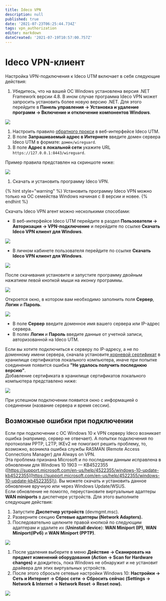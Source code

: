 ```yaml
---
title: Ideco VPN
description: null
published: true
date: '2021-07-23T06:25:44.734Z'
tags: vpn_authorization
editor: markdown
dateCreated: '2021-07-19T10:57:00.757Z'
---
```


# Ideco VPN-клиент

Настройка VPN-подключения к Ideco UTM включает в себя следующие действия:

1. Убедитесь, что на вашей ОС Windows установлена версия .NET Framework версии 4.8. В ином случае программа Ideco VPN может запросить установить более новую версию .NET. Для этого перейдите в **Панель управления -&gt; Установка и удаление программ -&gt; Включение и отключение компонентов Windows**.

![](../../../../.gitbook/assets/aps-net.png)

1. Настроить правило [обратного прокси](../../reverse-proxy.md) в веб-интерфейсе Ideco UTM.
2. В поле **Запрашиваемый адрес в Интернете** введите домен сервера Ideco UTM в формате: `домен/wireguard`.
3. В поле **Адрес в локальной сети** укажите URL `https://127.0.0.1:8443/wireguard`.

Пример правила представлен на скриншоте ниже:

![](../../../../.gitbook/assets/unknown.png)

1. Скачать и установить программу Ideco VPN.

{% hint style="warning" %}
Установить программу Ideco VPN можно только на ОС семейства Windows начиная с 8 версии и новее.
{% endhint %}

Скачать Ideco VPN агент можно несколькими способами:

* В веб-интерфейсе Ideco UTM перейдите в раздел **Пользователи -&gt; Авторизация -&gt; VPN-подключение** и перейдите по ссылке **Скачать Ideco VPN клиент для Windows**.

![](../../../../.gitbook/assets/download-vpn-agent.png)

* В личном кабинете пользователя перейдите по ссылке **Скачать Ideco VPN клиент для Windows**.

![](../../../../.gitbook/assets/lk-download-vpn-agent.png)

После скачивания установите и запустите программу двойным нажатием левой кнопкой мыши на иконку программы.

![](../../../../.gitbook/assets/vpn_on_desktop.png)

Откроется окно, в котором вам необходимо заполнить поля **Сервер**, **Логин** и **Пароль**.

![](../../../../.gitbook/assets/vpn-connect.png)

* В поле **Сервер** введите доменное имя вашего сервера или IP-адрес сервера.
* В полях **Логин** и **Пароль** введите данные от учетной записи, авторизованной на Ideco UTM.

Если вы хотите подключиться к серверу по IP-адресу, а не по доменному имени сервера, сначала установите[ корневой сертификат](../../certificates/) в хранилище сертификатов локального компьютера, иначе при попытке соединения появится ошибка **"Не удалось получить последнюю версию"**.  
Добавление сертификата в хранилище сертификатов локального компьютера представлено ниже:

![](../../../../.gitbook/assets/add-certificate.gif)

При успешном подключении появится окно с информацией о соединении \(название сервера и время сессии\).

## Возможные ошибки при подключении

Если при подключении с ОС Windows 10 к VPN серверу Ideco возникает ошибка \(например, сервер не отвечает\). А попытки подключения по протоколам PPTP, L2TP, IKEv2 не помогают решить проблему, то, возможно, возникла ошибка службы RASMAN \(Remote Access Connections Manager\) для Always on VPN.  
Эта проблема признана Microsoft и по последним данным исправлена в обновлении для Windows 10 1903 — KB4522355 \([https://support.microsoft.com/en-us/help/4522355/windows-10-update-kb4522355](https://support.microsoft.com/en-us/help/4522355/windows-10-update-kb4522355)\). Вы можете скачать и установить данное обновление вручную или через Windows Update/WSUS.  
Если обновление не помогло, переустановите виртуальные адаптеры **WAN miniports** в диспетчере устройств. Для этого выполните следующие действия:

1. Запустите **Диспетчер устройств** \(devmgmt.msc\).
2. Разверните секцию **Сетевые адаптеры \(Network Adapters\).**
3. Последовательно щелкните правой кнопкой по следующим адаптерам и удалите их \(**Uninstall device**\): **WAN Miniport \(IP\)**, **WAN Miniport\(IPv6\)** и **WAN Miniport \(PPTP\)**.

![](../../../../.gitbook/assets/adapters.png)

1. После удаления выберите в меню **Действие -&gt; Сканировать на предмет изменений оборудования** **\(Action -&gt; Scan for Hardware changes\)** и дождитесь, пока Windows не обнаружит и не установит драйвера для этих виртуальных устройств.
2. После этого сбросьте сетевые настройки Windows 10: **Настройки -&gt; Сеть и Интернет -&gt; Сброс сети -&gt; Сбросить сейчас \(Settings -&gt; Network & Internet -&gt; Network Reset -&gt; Reset now\).**

![](../../../../.gitbook/assets/net-reset.png)

